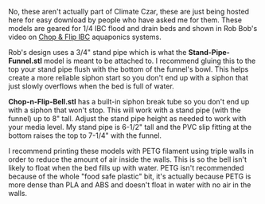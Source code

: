 No, these aren't actually part of Climate Czar, these are just being hosted here for easy download by people who have asked me for them. These models are geared for 1/4 IBC flood and drain beds and shown in Rob Bob's video on [Chop & Flip IBC](https://www.youtube.com/watch?v=b_VROMhAoSs) aquaponics systems.

Rob's design uses a 3/4" stand pipe which is what the **Stand-Pipe-Funnel.stl** model is meant to be attached to. I recommend gluing this to the top your stand pipe flush with the bottom of the funnel's bowl. This helps create a more reliable siphon start so you don't end up with a siphon that just slowly overflows when the bed is full of water.

**Chop-n-Flip-Bell.stl** has a built-in siphon break tube so you don't end up with a siphon that won't stop. This will work with a stand pipe (with the funnel) up to 8" tall. Adjust the stand pipe height as needed to work with your media level. My stand pipe is 6-1/2" tall and the PVC slip fitting at the bottom raises the top to 7-1/4" with the funnel.

I recommend printing these models with PETG filament using triple walls in order to reduce the amount of air inside the walls. This is so the bell isn't likely to float when the bed fills up with water. PETG isn't recommended because of the whole "food safe plastic" bit, it's actually because PETG is more dense than PLA and ABS and doesn't float in water with no air in the walls.
